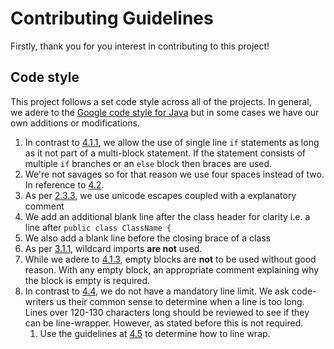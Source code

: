 # Contributing Guidelines

Firstly, thank you for you interest in contributing to this project!

## Code style

This project follows a set code style across all of the projects. In general, we adere to the [Google code style for Java](https://google.github.io/styleguide/javaguide.html) but in some cases we have our own additions or modifications.

1. In contrast to [4.1.1](https://google.github.io/styleguide/javaguide.html#s4.1.1-braces-always-used), we allow the use of single line `if` statements as long as it not part of a multi-block statement. If the statement consists of multiple `if` branches or an `else` block then braces are used.
2. We're not savages so for that reason we use four spaces instead of two. In reference to [4.2](https://google.github.io/styleguide/javaguide.html#s4.2-block-indentation).
3. As per [2.3.3](https://google.github.io/styleguide/javaguide.html#s2.3.3-non-ascii-characters), we use unicode escapes coupled with a explanatory comment
4. We add an additional blank line after the class header for clarity i.e. a line after `public class ClassName {`
5. We also add a blank line before the closing brace of a class
6. As per [3.1.1](https://google.github.io/styleguide/javaguide.html#s3.3.1-wildcard-imports), wildcard imports **are not** used.
7. While we adere to [4.1.3](https://google.github.io/styleguide/javaguide.html#s4.1.3-braces-empty-blocks), empty blocks are **not** to be used without good reason. With any empty block, an appropriate comment explaining why the block is empty is required.
8. In contrast to [4.4](https://google.github.io/styleguide/javaguide.html#s4.4-column-limit), we do not have a mandatory line limit. We ask code-writers us their common sense to determine when a line is too long. Lines over 120-130 characters long should be reviewed to see if they can be line-wrapper. However, as stated before this is not required. 
   1. Use the guidelines at [4.5](https://google.github.io/styleguide/javaguide.html#s4.5-line-wrapping) to determine how to line wrap.
